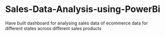 # Sales-Data-Analysis-using-PowerBi
Have built dashboard for analysing sales data of ecommerce data for different states across different sales products
